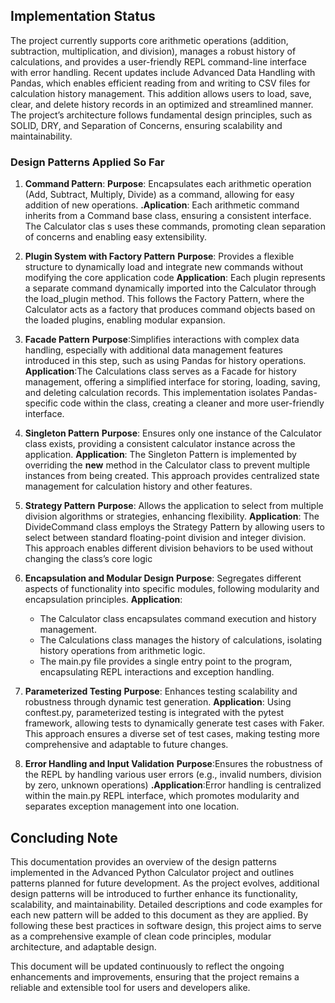 ## Implementation Status

The project currently supports core arithmetic operations (addition, subtraction, multiplication, and division), manages a robust history of calculations, and provides a user-friendly REPL command-line interface with error handling. Recent updates include Advanced Data Handling with Pandas, which enables efficient reading from and writing to CSV files for calculation history management. This addition allows users to load, save, clear, and delete history records in an optimized and streamlined manner. The project’s architecture follows fundamental design principles, such as SOLID, DRY, and Separation of Concerns, ensuring scalability and maintainability.

### Design Patterns Applied So Far

1. **Command Pattern**:
   **Purpose**: Encapsulates each arithmetic operation (Add, Subtract, Multiply, Divide) as a command, allowing for easy addition of new operations.
   **.Aplication**: Each arithmetic command inherits from a Command base class, ensuring a consistent interface. The Calculator clas   s uses these commands, promoting clean separation of concerns and enabling easy extensibility.
   
2. **Plugin System with Factory Pattern**
   **Purpose**: Provides a flexible structure to dynamically load and integrate new commands without modifying the core application code
   **Application**: Each plugin represents a separate command dynamically imported into the Calculator through the load_plugin method. This follows the Factory Pattern, where the Calculator acts as a factory that produces command objects based on the loaded plugins, enabling modular expansion.

3. **Facade Pattern**
**Purpose**:Simplifies interactions with complex data handling, especially with additional data management features introduced in this step, such as using Pandas for history operations.
**Application**:The Calculations class serves as a Facade for history management, offering a simplified interface for storing, loading, saving, and deleting calculation records. This implementation isolates Pandas-specific code within the class, creating a cleaner and more user-friendly interface.

4. **Singleton Pattern**
**Purpose**: Ensures only one instance of the Calculator class exists, providing a consistent calculator instance across the application.
**Application**: The Singleton Pattern is implemented by overriding the __new__ method in the Calculator class to prevent multiple instances from being created. This approach provides centralized state management for calculation history and other features.

5. **Strategy Pattern**
**Purpose**: Allows the application to select from multiple division algorithms or strategies, enhancing flexibility.
**Application**: The DivideCommand class employs the Strategy Pattern by allowing users to select between standard floating-point division and integer division. This approach enables different division behaviors to be used without changing the class’s core logic
6. **Encapsulation and Modular Design**
 **Purpose**: Segregates different aspects of functionality into specific modules, following modularity and encapsulation principles.
**Application**: 
   - The Calculator class encapsulates command execution and history management.
   - The Calculations class manages the history of calculations, isolating history operations from arithmetic logic.
   - The main.py file provides a single entry point to the program, encapsulating REPL interactions and exception handling.

5. **Parameterized Testing**
   **Purpose**: Enhances testing scalability and robustness through dynamic test generation.
   **Application**: Using conftest.py, parameterized testing is integrated with the pytest framework, allowing tests to dynamically generate test cases with Faker. This approach ensures a diverse set of test cases, making testing more comprehensive and adaptable to future changes.

6. **Error Handling and Input Validation**
**Purpose**:Ensures the robustness of the REPL by handling various user errors (e.g., invalid numbers, division by zero, unknown operations)
**.Application**:Error handling is centralized within the main.py REPL interface, which promotes modularity and separates exception management into one location.

## Concluding Note
This documentation provides an overview of the design patterns implemented in the Advanced Python Calculator project and outlines patterns planned for future development. As the project evolves, additional design patterns will be introduced to further enhance its functionality, scalability, and maintainability. Detailed descriptions and code examples for each new pattern will be added to this document as they are applied. By following these best practices in software design, this project aims to serve as a comprehensive example of clean code principles, modular architecture, and adaptable design.

This document will be updated continuously to reflect the ongoing enhancements and improvements, ensuring that the project remains a reliable and extensible tool for users and developers alike.
